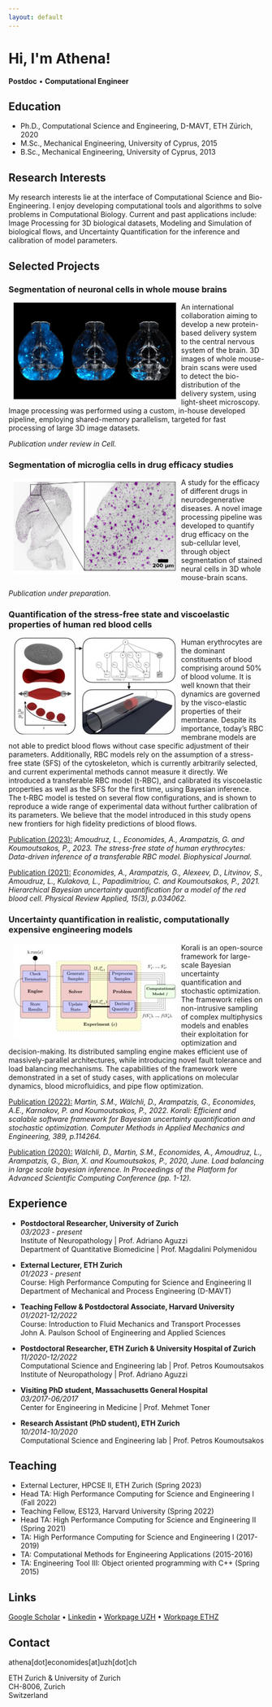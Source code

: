 ```yaml
---
layout: default
---
```


# Hi, I'm Athena!
**Postdoc**  •  **Computational Engineer**


## Education

* Ph.D., Computational Science and Engineering, D-MAVT, ETH Zürich, 2020
* M.Sc., Mechanical Engineering, University of Cyprus, 2015
* B.Sc., Mechanical Engineering, University of Cyprus, 2013


## Research Interests

My research interests lie at the interface of Computational Science and Bio-Engineering.
I enjoy developing computational tools and algorithms to solve problems in Computational Biology.
Current and past applications include: Image Processing for 3D biological datasets, Modeling and Simulation of biological flows, and Uncertainty Quantification for the inference and calibration of model parameters.


## Selected Projects

### Segmentation of neuronal cells in whole mouse brains
<IMG SRC="graphics/avg_all_groups_hr.jpg" WIDTH="320" HEIGHT="190" ALIGN="left" HSPACE="10"/>
An international collaboration aiming to develop a new protein-based delivery system to the central nervous system of the brain. 3D images of whole mouse-brain scans were used to detect the bio-distribution of the delivery system, using light-sheet microscopy.
Image processing was performed using a custom, in-house developed pipeline, employing shared-memory parallelism, targeted for fast processing of large 3D image datasets.

*Publication under review in Cell.*
<BR CLEAR="left"/>


### Segmentation of microglia cells in drug efficacy studies
<IMG SRC="graphics/Microglia_hr.jpg" WIDTH="320" HEIGHT="190" ALIGN="left" HSPACE="10"/>
A study for the efficacy of different drugs in neurodegenerative diseases.
A novel image processing pipeline was developed to quantify drug efficacy on the sub-cellular level, through object segmentation of stained neural cells in 3D whole mouse-brain scans.

*Publication under preparation.*
<BR CLEAR="left"/>


### Quantification of the stress-free state and viscoelastic properties of human red blood cells
<IMG SRC="graphics/rbc-sfs_320x190.jpg" ALIGN="left" HSPACE="10"/>
Human erythrocytes are the dominant constituents of blood comprising around 50% of blood volume.
It is well known that their dynamics are governed by the visco-elastic properties of their membrane.
Despite its importance, today’s RBC membrane models are not able to predict blood flows without case specific adjustment of their parameters.
Additionally, RBC models rely on the assumption of a stress-free state (SFS) of the cytoskeleton, which is currently arbitrarily selected, and current experimental methods cannot measure it directly.
We introduced a transferable RBC model (t-RBC), and calibrated its viscoelastic properties as well as the SFS for the first time, using Bayesian inference.
The t-RBC model is tested on several flow configurations, and is shown to reproduce a wide range of experimental data without further calibration of its parameters.
We believe that the model introduced in this study opens new frontiers for high fidelity predictions of blood flows.  
<BR CLEAR="left"/>

[Publication (2023):](https://www.sciencedirect.com/science/article/pii/S0006349523001728)  *Amoudruz, L., Economides, A., Arampatzis, G. and Koumoutsakos, P., 2023. The stress-free state of human erythrocytes: Data-driven inference of a transferable RBC model. Biophysical Journal.* 

[Publication (2021):](https://journals.aps.org/prapplied/abstract/10.1103/PhysRevApplied.15.034062)  *Economides, A., Arampatzis, G., Alexeev, D., Litvinov, S., Amoudruz, L., Kulakova, L., Papadimitriou, C. and Koumoutsakos, P., 2021. Hierarchical Bayesian uncertainty quantification for a model of the red blood cell. Physical Review Applied, 15(3), p.034062.*


### Uncertainty quantification in realistic, computationally expensive engineering models
<IMG SRC="graphics/korali_320x190.jpg" ALIGN="left" HSPACE="10"/>
Korali is an open-source framework for large-scale Bayesian uncertainty quantification and stochastic optimization.
The framework relies on non-intrusive sampling of complex multiphysics models and enables their exploitation for optimization and decision-making.
Its distributed sampling engine makes efficient use of massively-parallel architectures, while introducing novel fault tolerance and load balancing mechanisms.
The capabilities of the framework were demonstrated in a set of study cases, with applications on molecular dynamics, blood microfluidics, and pipe flow optimization.
<BR CLEAR="left"/>

[Publication (2022):](https://www.sciencedirect.com/science/article/pii/S0045782521005752)  *Martin, S.M., Wälchli, D., Arampatzis, G., Economides, A.E., Karnakov, P. and Koumoutsakos, P., 2022. Korali: Efficient and scalable software framework for Bayesian uncertainty quantification and stochastic optimization. Computer Methods in Applied Mechanics and Engineering, 389, p.114264.*

[Publication (2020):](https://dl.acm.org/doi/abs/10.1145/3394277.3401849)  *Wälchli, D., Martin, S.M., Economides, A., Amoudruz, L., Arampatzis, G., Bian, X. and Koumoutsakos, P., 2020, June. Load balancing in large scale bayesian inference. In Proceedings of the Platform for Advanced Scientific Computing Conference (pp. 1-12).*



## Experience

* **Postdoctoral Researcher, University of Zurich**<br>
*03/2023 - present*<br>
Institute of Neuropathology | Prof. Adriano Aguzzi<br>
Department of Quantitative Biomedicine | Prof. Magdalini Polymenidou

* **External Lecturer, ETH Zurich**<br>
*01/2023 - present*<br>
Course: High Performance Computing for Science and Engineering II<br>
Department of Mechanical and Process Engineering (D-MAVT)

* **Teaching Fellow & Postdoctoral Associate, Harvard University**<br>
*01/2021-12/2022*<br>
Course: Introduction to Fluid Mechanics and Transport Processes<br>
John A. Paulson School of Engineering and Applied Sciences

* **Postdoctoral Researcher, ETH Zurich & University Hospital of Zurich**<br>
*11/2020-12/2022*<br>
Computational Science and Engineering lab | Prof. Petros Koumoutsakos<br>
Institute of Neuropathology | Prof. Adriano Aguzzi

* **Visiting PhD student, Massachusetts General Hospital**<br>
*03/2017-06/2017*<br>
Center for Engineering in Medicine | Prof. Mehmet Toner

* **Research Assistant (PhD student), ETH Zurich**<br>
*10/2014-10/2020*<br>
Computational Science and Engineering lab | Prof. Petros Koumoutsakos


## Teaching

* External Lecturer, HPCSE II, ETH Zurich (Spring 2023)
* Head TA: High Performance Computing for Science and Engineering I (Fall 2022)
* Teaching Fellow, ES123, Harvard University (Spring 2022)
* Head TA: High Performance Computing for Science and Engineering II (Spring 2021)
* TA: High Performance Computing for Science and Engineering I (2017-2019)
* TA: Computational Methods for Engineering Applications (2015-2016)
* TA: Engineering Tool III: Object oriented programming with C++ (Spring 2015)

## Links

<i class="fa-solid fa-graduation-cap"></i> [Google Scholar](https://scholar.google.com/citations?user=EICX1aMAAAAJ) • <i class="fa-brands fa-linkedin"></i> [Linkedin](https://ch.linkedin.com/in/athena-economides) • <i class="fa-solid fa-laptop"></i> [Workpage UZH](https://www.polymenidoulab.com/people.html) • <i class="fa-solid fa-laptop"></i> [Workpage ETHZ](https://www.cse-lab.ethz.ch/member/athena-economides/)


## Contact

<i class="fa-solid fa-envelope"></i> athena[dot]economides[at]uzh[dot]ch

ETH Zurich & University of Zurich<br>
CH-8006, Zurich<br>
Switzerland<br>

